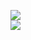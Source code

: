 [![](https://img.shields.io/badge/Made%20With-Github%20Spray-lightgrey.svg?style=for-the-badge&logo=github)](https://github.com/Annihil/github-spray#5011)  
[![](https://i.imgur.com/2DrTn0Z.gif)](https://github.com/Annihil/github-spray)